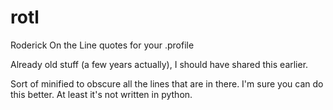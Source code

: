# rotl
Roderick On the Line quotes for your .profile

Already old stuff (a few years actually), I should have shared this earlier.

Sort of minified to obscure all the lines that are in there. 
I'm sure you can do this better. At least it's not written in python.
